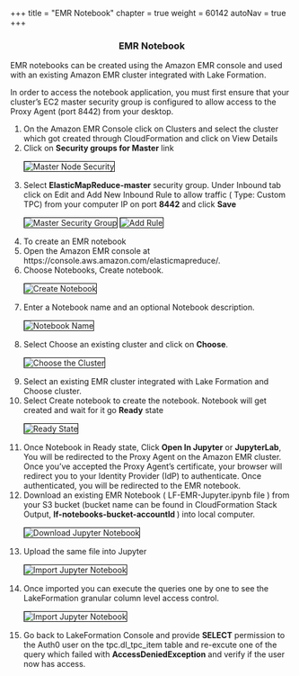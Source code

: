 +++
title = "EMR Notebook"
chapter = true
weight = 60142
autoNav = true
+++

<center><h3>EMR Notebook</h3></center>

<div>
EMR notebooks can be created using the Amazon EMR console and used with an existing Amazon EMR cluster integrated with Lake Formation.

In order to access the notebook application, you must first ensure that your cluster’s EC2 master security group is configured to allow access to the Proxy Agent (port 8442) from your desktop.

<ol>
      <li> On the Amazon EMR Console click on Clusters and select the cluster which got created through CloudFormation and click on View Details  </li>
      <li> Click on <b>Security groups for Master</b> link </li>
      <img src="/images/masternode-securith-group.png" title="Master Node Security" style="margin:15px 0px; border:1px solid black"/>
      <li> Select <b>ElasticMapReduce-master</b> security group. Under Inbound tab click on Edit and Add New Inbound Rule to allow traffic ( Type: Custom TPC) from your computer IP on port <b>8442</b> and click <b>Save</b> </li> 
      <img src="/images/1mastersecuritygroup8442.png" title="Master Security Group" style="margin:15px 0px; border:1px solid black"/>
      <img src="/images/2mastersecuritygroup8442.png" title="Add Rule" style="margin:15px 0px; border:1px solid black"/>
      <li>To create an EMR notebook </li>
      <li>Open the Amazon EMR console at https://console.aws.amazon.com/elasticmapreduce/.</li>
      <li>Choose Notebooks, Create notebook.</li>
      <img src="/images/1create-emr-notebook.png" title="Create Notebook" style="margin:15px 0px; border:1px solid black"/>
      <li>Enter a Notebook name and an optional Notebook description.</li>
       <img src="/images/3create-notebook.png" title="Notebook Name" style="margin:15px 0px; border:1px solid black"/>
      <li>Select Choose an existing cluster and click on <b>Choose</b>.</li>
       <img src="/images/2choose-emr-cluster.png" title="Choose the Cluster" style="margin:15px 0px; border:1px solid black"/>
      <li>Select an existing EMR cluster integrated with Lake Formation and Choose cluster.</li>
      <li>Select Create notebook to create the notebook. Notebook will get created and wait for it go <b>Ready</b> state</li>
      <img src="/images/4notebook-in-readystatus.png" title="Ready State" style="margin:15px 0px; border:1px solid black"/>
      <li>Once Notebook in Ready state, Click <b>Open In Jupyter</b> or <b>JupyterLab</b>, You will be redirected to the Proxy Agent on the Amazon EMR cluster. Once you’ve accepted the Proxy Agent’s certificate, your browser will redirect you to your Identity Provider (IdP) to authenticate. Once authenticated, you will be redirected to the EMR notebook.</li>
      <li>Download an existing EMR Notebook ( LF-EMR-Jupyter.ipynb file ) from your S3 bucket (bucket name can be found in CloudFormation Stack Output, <b>lf-notebooks-bucket-accountId </b> ) into local computer.</li> 
       <img src="/images/emr-jupyternotebookins3.png" title="Download Jupyter Notebook" style="margin:15px 0px; border:1px solid black"/>
       <li>Upload the same file into Jupyter</li>      
       <img src="/images/lf-emr-uploadjupyternotebook.png" title="Import Jupyter Notebook" style="margin:15px 0px; border:1px solid black"/>
       <li>Once imported you can execute the queries one by one to see the LakeFormation granular column level access control.</li>
       <img src="/images/lf-emr-jupyterlab.png" title="Import Jupyter Notebook" style="margin:15px 0px; border:1px solid black"/>
       <br/>
       <li>Go back to LakeFormation Console and provide <b>SELECT</b> permission to the Auth0 user on the tpc.dl_tpc_item table and re-excute one of the query which failed with <b>AccessDeniedException</b> and verify if the user now has access. </li>
     
              
 </ol>      
       
                   
</div>

